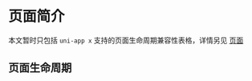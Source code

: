 # 页面简介

本文暂时只包括 `uni-app x` 支持的页面生命周期兼容性表格，详情另见 [页面](https://uniapp.dcloud.net.cn/tutorial/page.html)

## 页面生命周期

<!-- PAGEINSTANCE.lifeCycle.compatibility -->